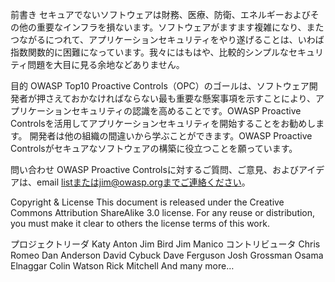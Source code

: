 前書き
セキュアでないソフトウェアは財務、医療、防衛、エネルギーおよびその他の重要なインフラを損ないます。ソフトウェアがますます複雑になり、またつながるにつれて、アプリケーションセキュリティをやり遂げることは、いわば指数関数的に困難になっています。我々にはもはや、比較的シンプルなセキュリティ問題を大目に見る余地などありません。

目的
OWASP Top10 Proactive Controls（OPC）のゴールは、ソフトウェア開発者が押さえておかなければならない最も重要な懸案事項を示すことにより、アプリケーションセキュリティの認識を高めることです。OWASP Proactive Controlsを活用してアプリケーションセキュリティを開始することをお勧めします。 開発者は他の組織の間違いから学ぶことができます。OWASP Proactive Controlsがセキュアなソフトウェアの構築に役立つことを願っています。

問い合わせ
OWASP Proactive Controlsに対するご質問、ご意見、およびアイデアは、email listまたはjim@owasp.orgまでご連絡ください。

Copyright & License
This document is released under the Creative Commons Attribution ShareAlike 3.0 license. For any reuse or distribution, you must make it clear to others the license terms of this work.

プロジェクトリーダ
Katy Anton				Jim Bird			Jim Manico
コントリビュータ
Chris Romeo		 		Dan Anderson		 	David Cybuck
Dave Ferguson 			Josh Grossman 	 	Osama Elnaggar
Colin Watson 				Rick Mitchell			And many more…
